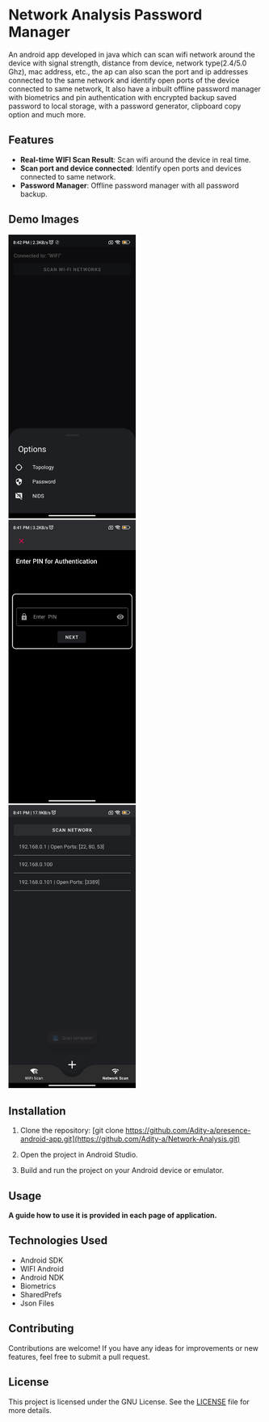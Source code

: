 # Network Analysis Password Manager

An android app developed in java which can scan wifi network around the device with signal strength, distance from device, network type(2.4/5.0 Ghz), mac address, etc., the ap can also scan the port and ip addresses connected to the same network and identify open ports of the device connected to same network, It also have a inbuilt offline password manager with biometrics and pin authentication with encrypted backup saved password to local storage, with a password generator, clipboard copy option and much more.

## Features
- **Real-time WIFI Scan Result**: Scan wifi around the device in real time.
- **Scan port and device connected**: Identify open ports and devices connected to same network.
- **Password Manager**: Offline password manager with all password backup.

## Demo Images
<p float="left">
  <img src="https://github.com/Adity-a/Network-Analysis/blob/main/Screenshots/1.jpg" alt="Alt Text" style="width:50%; height:auto;">
<img src="https://github.com/Adity-a/Network-Analysis/blob/main/Screenshots/2.jpg" alt="Alt Text" style="width:50%; height:auto;">
<img src="https://github.com/Adity-a/Network-Analysis/blob/main/Screenshots/3.jpg" alt="Alt Text" style="width:50%; height:auto;">
</p>

## Installation

1. Clone the repository:
[git clone https://github.com/Adity-a/presence-android-app.git](https://github.com/Adity-a/Network-Analysis.git)

2. Open the project in Android Studio.

3. Build and run the project on your Android device or emulator.

## Usage

 **A guide how to use it is provided in each page of application.**

## Technologies Used

- Android SDK
- WIFI Android
- Android NDK
- Biometrics
- SharedPrefs
- Json Files

## Contributing

Contributions are welcome! If you have any ideas for improvements or new features, feel free to submit a pull request.

## License

This project is licensed under the GNU License. See the [LICENSE](LICENSE) file for more details.
